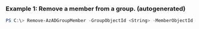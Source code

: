 ### Example 1: Remove a member from a group. (autogenerated)
```powershell
PS C:\> Remove-AzADGroupMember -GroupObjectId <String> -MemberObjectId <String[]>
```


